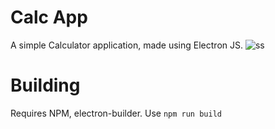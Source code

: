 # Calc App
 A simple Calculator application, made using Electron JS.
![ss](https://github.com/Saadat28Ali/Calc-App/assets/119609356/aff44897-7d14-4fad-acbd-ce59e0eeff46)



# Building
 Requires NPM, electron-builder.
 Use `npm run build`
